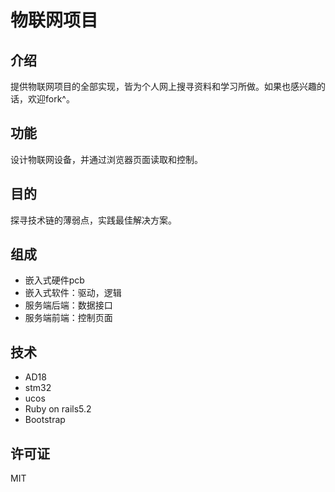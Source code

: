 # 物联网项目
## 介绍
提供物联网项目的全部实现，皆为个人网上搜寻资料和学习所做。如果也感兴趣的话，欢迎fork^。
## 功能
设计物联网设备，并通过浏览器页面读取和控制。
## 目的
探寻技术链的薄弱点，实践最佳解决方案。
## 组成
- 嵌入式硬件pcb
- 嵌入式软件：驱动，逻辑
- 服务端后端：数据接口
- 服务端前端：控制页面
## 技术
- AD18
- stm32
- ucos
- Ruby on rails5.2
- Bootstrap
## 许可证
MIT